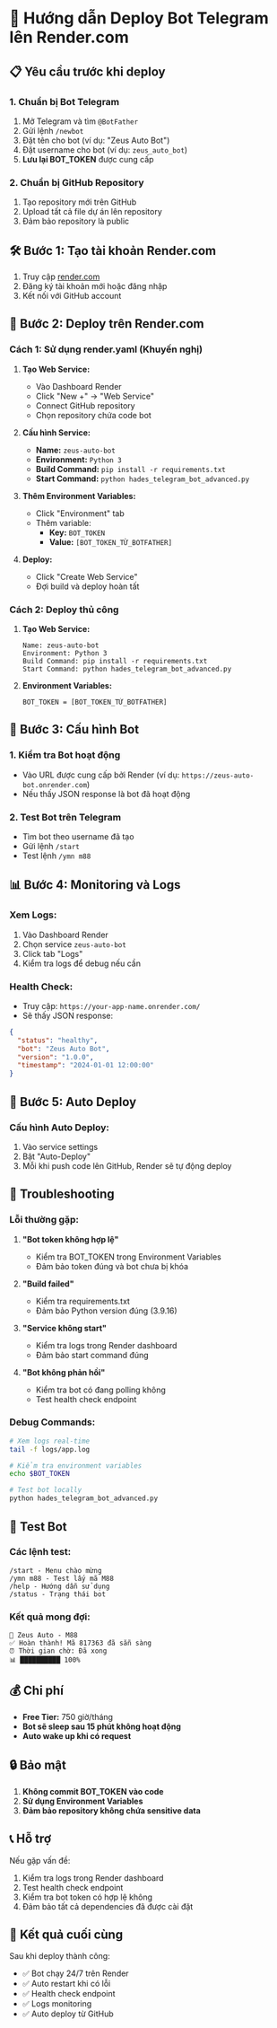 # 🚀 Hướng dẫn Deploy Bot Telegram lên Render.com

## 📋 Yêu cầu trước khi deploy

### 1. Chuẩn bị Bot Telegram
1. Mở Telegram và tìm `@BotFather`
2. Gửi lệnh `/newbot`
3. Đặt tên cho bot (ví dụ: "Zeus Auto Bot")
4. Đặt username cho bot (ví dụ: `zeus_auto_bot`)
5. **Lưu lại BOT_TOKEN** được cung cấp

### 2. Chuẩn bị GitHub Repository
1. Tạo repository mới trên GitHub
2. Upload tất cả file dự án lên repository
3. Đảm bảo repository là public

## 🛠️ Bước 1: Tạo tài khoản Render.com

1. Truy cập [render.com](https://render.com)
2. Đăng ký tài khoản mới hoặc đăng nhập
3. Kết nối với GitHub account

## 🚀 Bước 2: Deploy trên Render.com

### Cách 1: Sử dụng render.yaml (Khuyến nghị)

1. **Tạo Web Service:**
   - Vào Dashboard Render
   - Click "New +" → "Web Service"
   - Connect GitHub repository
   - Chọn repository chứa code bot

2. **Cấu hình Service:**
   - **Name:** `zeus-auto-bot`
   - **Environment:** `Python 3`
   - **Build Command:** `pip install -r requirements.txt`
   - **Start Command:** `python hades_telegram_bot_advanced.py`

3. **Thêm Environment Variables:**
   - Click "Environment" tab
   - Thêm variable:
     - **Key:** `BOT_TOKEN`
     - **Value:** `[BOT_TOKEN_TỪ_BOTFATHER]`

4. **Deploy:**
   - Click "Create Web Service"
   - Đợi build và deploy hoàn tất

### Cách 2: Deploy thủ công

1. **Tạo Web Service:**
   ```
   Name: zeus-auto-bot
   Environment: Python 3
   Build Command: pip install -r requirements.txt
   Start Command: python hades_telegram_bot_advanced.py
   ```

2. **Environment Variables:**
   ```
   BOT_TOKEN = [BOT_TOKEN_TỪ_BOTFATHER]
   ```

## 🔧 Bước 3: Cấu hình Bot

### 1. Kiểm tra Bot hoạt động
- Vào URL được cung cấp bởi Render (ví dụ: `https://zeus-auto-bot.onrender.com`)
- Nếu thấy JSON response là bot đã hoạt động

### 2. Test Bot trên Telegram
- Tìm bot theo username đã tạo
- Gửi lệnh `/start`
- Test lệnh `/ymn m88`

## 📊 Bước 4: Monitoring và Logs

### Xem Logs:
1. Vào Dashboard Render
2. Chọn service `zeus-auto-bot`
3. Click tab "Logs"
4. Kiểm tra logs để debug nếu cần

### Health Check:
- Truy cập: `https://your-app-name.onrender.com/`
- Sẽ thấy JSON response:
```json
{
  "status": "healthy",
  "bot": "Zeus Auto Bot",
  "version": "1.0.0",
  "timestamp": "2024-01-01 12:00:00"
}
```

## 🔄 Bước 5: Auto Deploy

### Cấu hình Auto Deploy:
1. Vào service settings
2. Bật "Auto-Deploy"
3. Mỗi khi push code lên GitHub, Render sẽ tự động deploy

## 🚨 Troubleshooting

### Lỗi thường gặp:

1. **"Bot token không hợp lệ"**
   - Kiểm tra BOT_TOKEN trong Environment Variables
   - Đảm bảo token đúng và bot chưa bị khóa

2. **"Build failed"**
   - Kiểm tra requirements.txt
   - Đảm bảo Python version đúng (3.9.16)

3. **"Service không start"**
   - Kiểm tra logs trong Render dashboard
   - Đảm bảo start command đúng

4. **"Bot không phản hồi"**
   - Kiểm tra bot có đang polling không
   - Test health check endpoint

### Debug Commands:
```bash
# Xem logs real-time
tail -f logs/app.log

# Kiểm tra environment variables
echo $BOT_TOKEN

# Test bot locally
python hades_telegram_bot_advanced.py
```

## 📱 Test Bot

### Các lệnh test:
```
/start - Menu chào mừng
/ymn m88 - Test lấy mã M88
/help - Hướng dẫn sử dụng
/status - Trạng thái bot
```

### Kết quả mong đợi:
```
🚀 Zeus Auto - M88
✅ Hoàn thành! Mã 817363 đã sẵn sàng
⏰ Thời gian chờ: Đã xong
📊 ██████████ 100%
```

## 💰 Chi phí

- **Free Tier:** 750 giờ/tháng
- **Bot sẽ sleep sau 15 phút không hoạt động**
- **Auto wake up khi có request**

## 🔒 Bảo mật

1. **Không commit BOT_TOKEN vào code**
2. **Sử dụng Environment Variables**
3. **Đảm bảo repository không chứa sensitive data**

## 📞 Hỗ trợ

Nếu gặp vấn đề:
1. Kiểm tra logs trong Render dashboard
2. Test health check endpoint
3. Kiểm tra bot token có hợp lệ không
4. Đảm bảo tất cả dependencies đã được cài đặt

## 🎯 Kết quả cuối cùng

Sau khi deploy thành công:
- ✅ Bot chạy 24/7 trên Render
- ✅ Auto restart khi có lỗi
- ✅ Health check endpoint
- ✅ Logs monitoring
- ✅ Auto deploy từ GitHub 